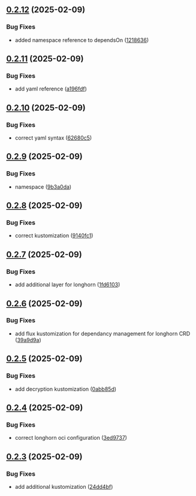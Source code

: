 ## [0.2.12](https://github.com/binary-braids/kubernetes-homelab/compare/v0.2.11...v0.2.12) (2025-02-09)


### Bug Fixes

* added namespace reference to dependsOn ([1218636](https://github.com/binary-braids/kubernetes-homelab/commit/121863689035d8324a89b955802362e3fc6e9ac3))



## [0.2.11](https://github.com/binary-braids/kubernetes-homelab/compare/v0.2.10...v0.2.11) (2025-02-09)


### Bug Fixes

* add yaml reference ([a196fdf](https://github.com/binary-braids/kubernetes-homelab/commit/a196fdf3bc8f3df1a011abc97f6bd93616cf50c8))



## [0.2.10](https://github.com/binary-braids/kubernetes-homelab/compare/v0.2.9...v0.2.10) (2025-02-09)


### Bug Fixes

* correct yaml syntax ([62680c5](https://github.com/binary-braids/kubernetes-homelab/commit/62680c52ea79c71f999c5317b162f76ff5eec602))



## [0.2.9](https://github.com/binary-braids/kubernetes-homelab/compare/v0.2.8...v0.2.9) (2025-02-09)


### Bug Fixes

* namespace ([9b3a0da](https://github.com/binary-braids/kubernetes-homelab/commit/9b3a0da3c83c355e9244899f572d2fce45f6eaa4))



## [0.2.8](https://github.com/binary-braids/kubernetes-homelab/compare/v0.2.7...v0.2.8) (2025-02-09)


### Bug Fixes

* correct kustomization ([9140fc1](https://github.com/binary-braids/kubernetes-homelab/commit/9140fc14fed3cbfd57a5a3bbe7b74194598b4252))



## [0.2.7](https://github.com/binary-braids/kubernetes-homelab/compare/v0.2.6...v0.2.7) (2025-02-09)


### Bug Fixes

* add additional layer for longhorn ([1fd6103](https://github.com/binary-braids/kubernetes-homelab/commit/1fd610364a438764cb5fbbbcf91e24572dde1caa))



## [0.2.6](https://github.com/binary-braids/kubernetes-homelab/compare/v0.2.5...v0.2.6) (2025-02-09)


### Bug Fixes

* add flux kustomization for dependancy management for longhorn CRD ([39a9d9a](https://github.com/binary-braids/kubernetes-homelab/commit/39a9d9a6f96de59e1307b5841e2375bf29e190a7))



## [0.2.5](https://github.com/binary-braids/kubernetes-homelab/compare/v0.2.4...v0.2.5) (2025-02-09)


### Bug Fixes

* add decryption kustomization ([0abb85d](https://github.com/binary-braids/kubernetes-homelab/commit/0abb85ddf65de3114807fea5e8a2f405e7f561b7))



## [0.2.4](https://github.com/binary-braids/kubernetes-homelab/compare/v0.2.3...v0.2.4) (2025-02-09)


### Bug Fixes

* correct longhorn oci configuration ([3ed9737](https://github.com/binary-braids/kubernetes-homelab/commit/3ed9737632851c25a0afce699f248a9c815c943d))



## [0.2.3](https://github.com/binary-braids/kubernetes-homelab/compare/v0.2.2...v0.2.3) (2025-02-09)


### Bug Fixes

* add additional kustomization ([24dd4bf](https://github.com/binary-braids/kubernetes-homelab/commit/24dd4bf97f4aa5ca16b94b168ea00432bd512f4f))



